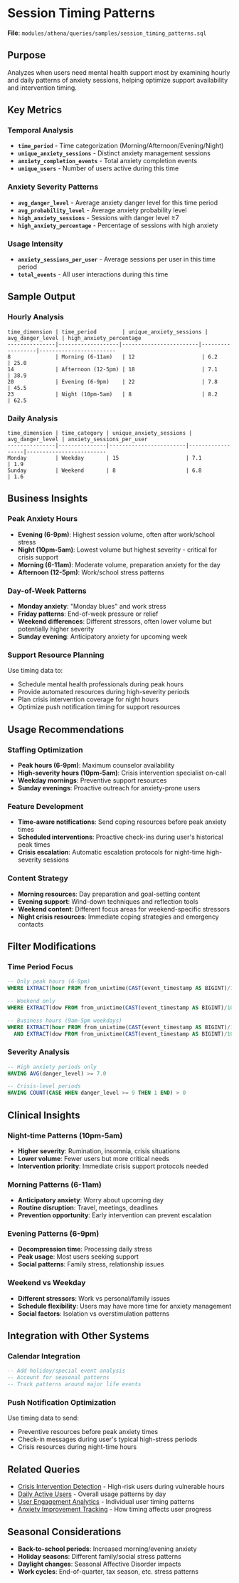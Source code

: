 # Session Timing Patterns

**File**: `modules/athena/queries/samples/session_timing_patterns.sql`

## Purpose
Analyzes when users need mental health support most by examining hourly and daily patterns of anxiety sessions, helping optimize support availability and intervention timing.

## Key Metrics

### Temporal Analysis
- **`time_period`** - Time categorization (Morning/Afternoon/Evening/Night)
- **`unique_anxiety_sessions`** - Distinct anxiety management sessions
- **`anxiety_completion_events`** - Total anxiety completion events
- **`unique_users`** - Number of users active during this time

### Anxiety Severity Patterns
- **`avg_danger_level`** - Average anxiety danger level for this time period
- **`avg_probability_level`** - Average anxiety probability level
- **`high_anxiety_sessions`** - Sessions with danger level ≥7
- **`high_anxiety_percentage`** - Percentage of sessions with high anxiety

### Usage Intensity
- **`anxiety_sessions_per_user`** - Average sessions per user in this time period
- **`total_events`** - All user interactions during this time

## Sample Output

### Hourly Analysis
```
time_dimension | time_period        | unique_anxiety_sessions | avg_danger_level | high_anxiety_percentage
---------------|-------------------|------------------------|------------------|------------------------
8              | Morning (6-11am)   | 12                     | 6.2              | 25.0
14             | Afternoon (12-5pm) | 18                     | 7.1              | 38.9
20             | Evening (6-9pm)    | 22                     | 7.8              | 45.5
23             | Night (10pm-5am)   | 8                      | 8.2              | 62.5
```

### Daily Analysis
```
time_dimension | time_category | unique_anxiety_sessions | avg_danger_level | anxiety_sessions_per_user
---------------|---------------|------------------------|------------------|-------------------------
Monday         | Weekday       | 15                     | 7.1              | 1.9
Sunday         | Weekend       | 8                      | 6.8              | 1.6
```

## Business Insights

### Peak Anxiety Hours
- **Evening (6-9pm)**: Highest session volume, often after work/school stress
- **Night (10pm-5am)**: Lowest volume but highest severity - critical for crisis support
- **Morning (6-11am)**: Moderate volume, preparation anxiety for the day
- **Afternoon (12-5pm)**: Work/school stress patterns

### Day-of-Week Patterns
- **Monday anxiety**: "Monday blues" and work stress
- **Friday patterns**: End-of-week pressure or relief
- **Weekend differences**: Different stressors, often lower volume but potentially higher severity
- **Sunday evening**: Anticipatory anxiety for upcoming week

### Support Resource Planning
Use timing data to:
- Schedule mental health professionals during peak hours
- Provide automated resources during high-severity periods
- Plan crisis intervention coverage for night hours
- Optimize push notification timing for support resources

## Usage Recommendations

### Staffing Optimization
- **Peak hours (6-9pm)**: Maximum counselor availability
- **High-severity hours (10pm-5am)**: Crisis intervention specialist on-call
- **Weekday mornings**: Preventive support resources
- **Sunday evenings**: Proactive outreach for anxiety-prone users

### Feature Development
- **Time-aware notifications**: Send coping resources before peak anxiety times
- **Scheduled interventions**: Proactive check-ins during user's historical peak times
- **Crisis escalation**: Automatic escalation protocols for night-time high-severity sessions

### Content Strategy
- **Morning resources**: Day preparation and goal-setting content
- **Evening support**: Wind-down techniques and reflection tools
- **Weekend content**: Different focus areas for weekend-specific stressors
- **Night crisis resources**: Immediate coping strategies and emergency contacts

## Filter Modifications

### Time Period Focus
```sql
-- Only peak hours (6-9pm)
WHERE EXTRACT(hour FROM from_unixtime(CAST(event_timestamp AS BIGINT)/1000)) BETWEEN 18 AND 21

-- Weekend only
WHERE EXTRACT(dow FROM from_unixtime(CAST(event_timestamp AS BIGINT)/1000)) IN (0, 6)

-- Business hours (9am-5pm weekdays)
WHERE EXTRACT(hour FROM from_unixtime(CAST(event_timestamp AS BIGINT)/1000)) BETWEEN 9 AND 17
  AND EXTRACT(dow FROM from_unixtime(CAST(event_timestamp AS BIGINT)/1000)) BETWEEN 1 AND 5
```

### Severity Analysis
```sql
-- High anxiety periods only
HAVING AVG(danger_level) >= 7.0

-- Crisis-level periods
HAVING COUNT(CASE WHEN danger_level >= 9 THEN 1 END) > 0
```

## Clinical Insights

### Night-time Patterns (10pm-5am)
- **Higher severity**: Rumination, insomnia, crisis situations
- **Lower volume**: Fewer users but more critical needs
- **Intervention priority**: Immediate crisis support protocols needed

### Morning Patterns (6-11am)
- **Anticipatory anxiety**: Worry about upcoming day
- **Routine disruption**: Travel, meetings, deadlines
- **Prevention opportunity**: Early intervention can prevent escalation

### Evening Patterns (6-9pm)
- **Decompression time**: Processing daily stress
- **Peak usage**: Most users seeking support
- **Social patterns**: Family stress, relationship issues

### Weekend vs Weekday
- **Different stressors**: Work vs personal/family issues
- **Schedule flexibility**: Users may have more time for anxiety management
- **Social factors**: Isolation vs overstimulation patterns

## Integration with Other Systems

### Calendar Integration
```sql
-- Add holiday/special event analysis
-- Account for seasonal patterns
-- Track patterns around major life events
```

### Push Notification Optimization
Use timing data to send:
- Preventive resources before peak anxiety times
- Check-in messages during user's typical high-stress periods
- Crisis resources during night-time hours

## Related Queries
- [Crisis Intervention Detection](./crisis-intervention.md) - High-risk users during vulnerable hours
- [Daily Active Users](./daily-active-users.md) - Overall usage patterns by day
- [User Engagement Analytics](./user-engagement.md) - Individual user timing patterns
- [Anxiety Improvement Tracking](./anxiety-improvement.md) - How timing affects user progress

## Seasonal Considerations
- **Back-to-school periods**: Increased morning/evening anxiety
- **Holiday seasons**: Different family/social stress patterns  
- **Daylight changes**: Seasonal Affective Disorder impacts
- **Work cycles**: End-of-quarter, tax season, etc. stress patterns